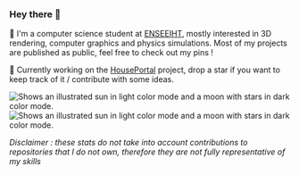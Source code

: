 ### Hey there 👋
<p>
  📖  I'm a computer science student at <a href="https://www.enseeiht.fr/">ENSEEIHT</a>, mostly interested in 3D rendering, computer graphics and physics simulations. Most of my projects are published as public, feel free to check out my pins !
</p>
<p>
🚀  Currently working on the <a href="https://github.com/photonsquid/houseportal">HousePortal</a> project, drop a star if you want to keep track of it / contribute with some ideas.
</p>
<picture>
  <source media="(prefers-color-scheme: dark)" srcset="https://github-readme-stats.vercel.app/api/top-langs/?username=BSoDium&layout=compact&theme=dark&bg_color=00000000&hide_border=true&langs_count=10">
  <source media="(prefers-color-scheme: light)" srcset="https://github-readme-stats.vercel.app/api/top-langs/?username=BSoDium&layout=compact&theme=light&bg_color=00000000&hide_border=true&langs_count=10">
  <img alt="Shows an illustrated sun in light color mode and a moon with stars in dark color mode." src="https://github-readme-stats.vercel.app/api/top-langs/?username=BSoDium&layout=compact&theme=light&bg_color=00000000&hide_border=true&langs_count=10">
</picture>

<picture>
  <source media="(prefers-color-scheme: dark)" srcset="https://github-readme-stats.vercel.app/api?username=BSoDium&show_icons=true&theme=dark&count_private=true&custom_title=BSoDium's+Github+Stats&include_all_commits=true&bg_color=00000000&hide_border=true">
  <source media="(prefers-color-scheme: light)" srcset="https://github-readme-stats.vercel.app/api?username=BSoDium&show_icons=true&theme=light&count_private=true&custom_title=BSoDium's+Github+Stats&include_all_commits=true&bg_color=00000000&hide_border=true">
  <img alt="Shows an illustrated sun in light color mode and a moon with stars in dark color mode." src="https://github-readme-stats.vercel.app/api?username=BSoDium&show_icons=true&theme=light&count_private=true&custom_title=BSoDium's+Github+Stats&include_all_commits=true&bg_color=00000000&hide_border=true">
</picture>

_Disclaimer : these stats do not take into account contributions to repositories that I do not own, therefore they are not fully representative of my skills_
